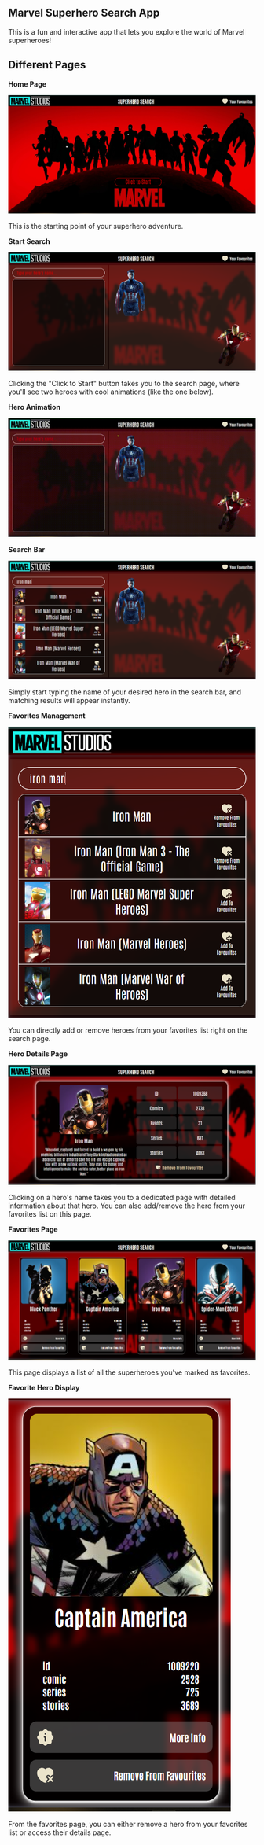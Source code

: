 ## Marvel Superhero Search App

This is a fun and interactive app that lets you explore the world of Marvel superheroes!

## Different Pages

**Home Page**

![Home Page](image.png)

This is the starting point of your superhero adventure.

**Start Search**

![Start](image-1.png)

Clicking the "Click to Start" button takes you to the search page, where you'll see two heroes with cool animations (like the one below).

**Hero Animation**

![hero-animation](20240520-1126-34.7660116.gif)

**Search Bar**

![Search](image-2.png)

Simply start typing the name of your desired hero in the search bar, and matching results will appear instantly.

**Favorites Management**

![Search](image-3.png)

You can directly add or remove heroes from your favorites list right on the search page.

**Hero Details Page**

![Hero Details](image-4.png)

Clicking on a hero's name takes you to a dedicated page with detailed information about that hero. You can also add/remove the hero from your favorites list on this page.

**Favorites Page**

![Favorites](image-5.png)

This page displays a list of all the superheroes you've marked as favorites.

**Favorite Hero Display**

![Fav Hero](image-6.png)

From the favorites page, you can either remove a hero from your favorites list or access their details page.

